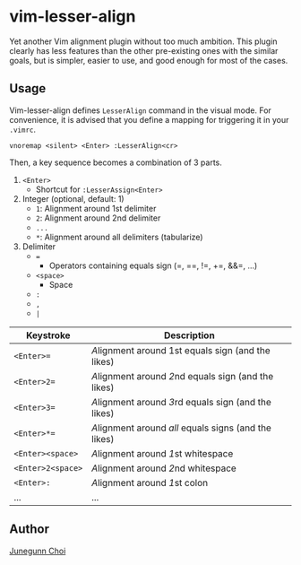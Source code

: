 vim-lesser-align
================

Yet another Vim alignment plugin without too much ambition.
This plugin clearly has less features than the other pre-existing ones with the similar goals,
but is simpler, easier to use, and good enough for most of the cases.

Usage
-----

Vim-lesser-align defines `LesserAlign` command in the visual mode.
For convenience, it is advised that you define a mapping for triggering it in your `.vimrc`.

```vim
vnoremap <silent> <Enter> :LesserAlign<cr>
```

Then, a key sequence becomes a combination of 3 parts.

1. `<Enter>`
    - Shortcut for `:LesserAssign<Enter>`
1. Integer (optional, default: 1)
    - `1`: Alignment around 1st delimiter
    - `2`: Alignment around 2nd delimiter
    - `...`
    - `*`: Alignment around all delimiters (tabularize)
1. Delimiter
    - `=`
      - Operators containing equals sign (=, ==, !=, +=, &&=, ...)
    - `<space>`
      - Space
    - `:`
    - `,`
    - `|`

| Keystroke           | Description                                           |
| ------------------- | ----------------------------------------------------- |
| `<Enter>=`          | *A*lignment around 1st equals sign (and the likes)    |
| `<Enter>2=`         | *A*lignment around *2*nd equals sign (and the likes)  |
| `<Enter>3=`         | *A*lignment around *3*rd equals sign (and the likes)  |
| `<Enter>*=`         | *A*lignment around *all* equals signs (and the likes) |
| `<Enter><space>`    | *A*lignment around *1*st whitespace                   |
| `<Enter>2<space>`   | *A*lignment around *2*nd whitespace                   |
| `<Enter>:`          | *A*lignment around *1*st colon                        |
| ...                 | ...                                                   |

Author
------

[Junegunn Choi](https://github.com/junegunn)
